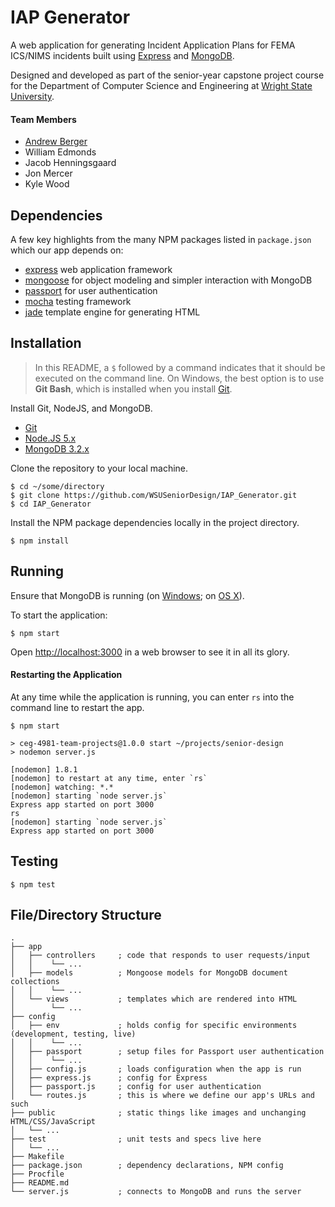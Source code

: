 # IAP Generator
A web application for generating Incident Application Plans for FEMA ICS/NIMS incidents built using 
[Express](http://expressjs.com/) and [MongoDB](https://www.mongodb.org/).

Designed and developed as part of the senior-year capstone project course for the Department of Computer 
Science and Engineering at [Wright State University](https://www.wright.edu/).

#### Team Members
- [Andrew Berger](http://andrewberger.net)
- William Edmonds
- Jacob Henningsgaard
- Jon Mercer
- Kyle Wood

## Dependencies
A few key highlights from the many NPM packages listed in `package.json` which our app depends on:

- [express](http://expressjs.com/) web application framework
- [mongoose](http://mongoosejs.com/) for object modeling and simpler interaction with MongoDB
- [passport](http://passportjs.org/) for user authentication
- [mocha](https://mochajs.org/) testing framework
- [jade](http://jade-lang.com/) template engine for generating HTML

## Installation
> In this README, a `$` followed by a command indicates that it should be executed on the command line. On Windows, 
> the best option is to use **Git Bash**, which is installed when you install [Git](https://git-scm.com/downloads).

Install Git, NodeJS, and MongoDB.
- [Git](https://git-scm.com/downloads)
- [Node.JS 5.x](https://nodejs.org/en/download/stable/)
- [MongoDB 3.2.x](https://www.mongodb.org/downloads)

Clone the repository to your local machine. 
```
$ cd ~/some/directory
$ git clone https://github.com/WSUSeniorDesign/IAP_Generator.git
$ cd IAP_Generator
```

Install the NPM package dependencies locally in the project directory.
```
$ npm install
```

## Running
Ensure that MongoDB is running (on 
[Windows](https://docs.mongodb.org/manual/tutorial/install-mongodb-on-windows/#run-mongodb-community-edition); 
on [OS X](https://docs.mongodb.org/manual/tutorial/install-mongodb-on-os-x/#run-mongodb)).

To start the application:

```
$ npm start
```

Open [http://localhost:3000](http://localhost:3000) in a web browser to see it in all its glory.

#### Restarting the Application
At any time while the application is running, you can enter `rs` into the command line to restart the app.

```
$ npm start

> ceg-4981-team-projects@1.0.0 start ~/projects/senior-design
> nodemon server.js

[nodemon] 1.8.1
[nodemon] to restart at any time, enter `rs`
[nodemon] watching: *.*
[nodemon] starting `node server.js`
Express app started on port 3000
rs
[nodemon] starting `node server.js`
Express app started on port 3000
```

## Testing
```
$ npm test
```

## File/Directory Structure
```
.
├── app
│   ├── controllers     ; code that responds to user requests/input
│   │    └── ...
│   ├── models          ; Mongoose models for MongoDB document collections
│   │    └── ...
│   └── views           ; templates which are rendered into HTML
│        └── ...
├── config
│   ├── env             ; holds config for specific environments (development, testing, live)
│   │    └── ...
│   ├── passport        ; setup files for Passport user authentication
│   │    └── ...
│   ├── config.js       ; loads configuration when the app is run
│   ├── express.js      ; config for Express
│   ├── passport.js     ; config for user authentication
│   └── routes.js       ; this is where we define our app's URLs and such
├── public              ; static things like images and unchanging HTML/CSS/JavaScript
│   └── ...
├── test                ; unit tests and specs live here
│   └── ...
├── Makefile
├── package.json        ; dependency declarations, NPM config
├── Procfile
├── README.md
└── server.js           ; connects to MongoDB and runs the server
```